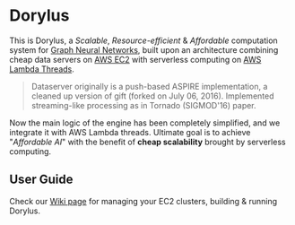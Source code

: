 # Dorylus

This is Dorylus, a *Scalable*, *Resource-efficient* & *Affordable*
computation system for
[Graph Neural Networks](https://tkipf.github.io/graph-convolutional-networks/),
built upon an architecture combining cheap data servers on
[AWS EC2](https://aws.amazon.com/ec2/) with serverless computing on
[AWS Lambda Threads](https://aws.amazon.com/lambda/).

> Dataserver originally is a push-based ASPIRE implementation, a cleaned up version of gift (forked on July 06, 2016). Implemented streaming-like processing as in Tornado (SIGMOD'16) paper.

Now the main logic of the engine has been completely simplified, and we integrate it with AWS Lambda threads. Ultimate goal is to achieve "*Affordable AI*" with the benefit of **cheap scalability** brought by serverless computing.



## User Guide

Check our [Wiki page](https://github.com/uclasystem/dorylus/wiki) for managing your EC2 clusters, building & running Dorylus.

